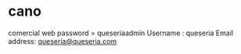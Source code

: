 # cano
comercial web
password = queseriaadmin
Username : queseria
Email address: queseria@queseria.com


